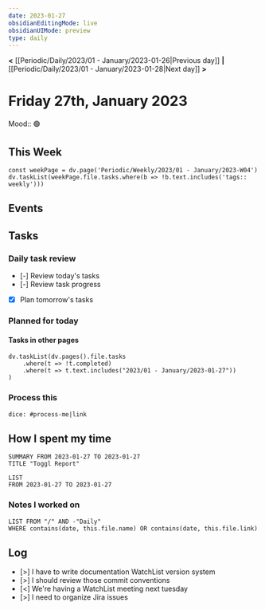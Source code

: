 ```yaml
---
date: 2023-01-27
obsidianEditingMode: live
obsidianUIMode: preview
type: daily
---
```


**<** [[Periodic/Daily/2023/01 - January/2023-01-26|Previous day]] **|** [[Periodic/Daily/2023/01 - January/2023-01-28|Next day]] **>**

# Friday 27th, January 2023

Mood:: 🟢

## This Week

```dataviewjs
const weekPage = dv.page('Periodic/Weekly/2023/01 - January/2023-W04')
dv.taskList(weekPage.file.tasks.where(b => !b.text.includes('tags:: weekly')))
```

## Events

## Tasks

### Daily task review
- [-] Review today's tasks
- [-] Review task progress
- [x] Plan tomorrow's tasks

### Planned for today

#### Tasks in other pages
```dataviewjs
dv.taskList(dv.pages().file.tasks
	.where(t => !t.completed)
	.where(t => t.text.includes("2023/01 - January/2023-01-27"))
)
```

### Process this
`dice: #process-me|link`

## How I spent my time

```toggl
SUMMARY FROM 2023-01-27 TO 2023-01-27
TITLE "Toggl Report"
```

```toggl
LIST
FROM 2023-01-27 TO 2023-01-27
```

### Notes I worked on

```dataview
LIST FROM "/" AND -"Daily"
WHERE contains(date, this.file.name) OR contains(date, this.file.link)
```

## Log
- [>] I have to write documentation WatchList version system
- [>] I should review those commit conventions
- [<] We're having a WatchList meeting next tuesday
- [>] I need to organize Jira issues
